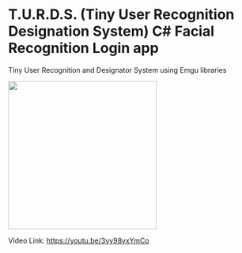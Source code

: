 # T.U.R.D.S. (Tiny User Recognition Designation System) C# Facial Recognition Login app
Tiny User Recognition and Designator System using Emgu libraries

<img src="https://i.imgur.com/6d1Uidy.png" width="300">

Video Link: 
https://youtu.be/3vy98vxYmCo
